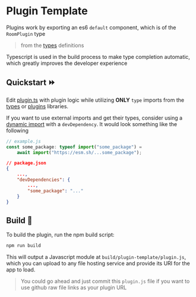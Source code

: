 # Plugin Template

Plugins work by exporting an es6 `default` component, which is of the `RoomPlugin` type
> from the [types](../types/index.ts) definitions

Typescript is used in the build process to make type completion automatic, which greatly improves the developer experience

## Quickstart ⏩

Edit [plugin.ts](./plugin.ts) with plugin logic while utilizing **ONLY** `type` imports from the [types](../types/) or [plugins](../plugins/) libraries.

If you want to use external imports and get their types, consider using a [dynamic import](https://developer.mozilla.org/en-US/docs/Web/JavaScript/Reference/Operators/import) with a `devDependency`. It would look something like the following

```js
// example.js
const some_package: typeof import("some_package") =
    await import("https://esm.sh/...some_package");
```

```json
// package.json
{
    ...,
    "devDependencies": {
        ...,
        "some_package": "..."
    }
}
```

## Build  🔨

To build the plugin, run the npm build script:

```bash
npm run build
```

This will output a Javascript module at `build/plugin-template/plugin.js`, which you can upload to any file hosting service and provide its URI for the app to load.

> You could go ahead and just commit this `plugin.js` file if you want to use github raw file links as your plugin URL
